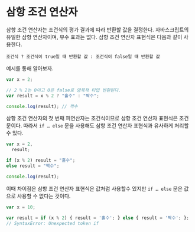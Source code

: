 # 삼항 조건 연산자

삼항 조건 연산자는 조건식의 평가 결과에 따라 반환할 값을 결정한다. 자바스크립트의 유일한 삼항 연산자이며, 부수 효과는 없다. 삼항 조건 연산자 표현식은 다음과 같이 사용한다.

`조건식 ? 조건식이 true일 때 반환할 값 : 조건식이 false일 때 반환할 값`

예시를 통해 알아보자.

```jsx
var x = 2;

// 2 % 2는 0이고 0은 false로 암묵적 타입 변환된다.
var result = x % 2 ? "홀수" : "짝수";

console.log(result); // 짝수
```

삼항 조건 연산자의 첫 번쨰 피연산자는 조건식이므로 삼항 조건 연산자 표현식은 조건문이다. 따라서 `if … else` 문을 사용해도 삼항 조건 연산자 표현식과 유사하게 처리할 수 있다.

```jsx
var x = 2,
  result;

if (x % 2) result = "홀수";
else result = "짝수";

console.log(result);
```

이때 차이점은 삼항 조건 연산자 표현식은 값처럼 사용할수 있지만 `if … else` 문은 값으로 사용할 수 없다는 것이다.

```jsx
var x = 10;

var result = if (x % 2) { result = '홀수'; } else { result = '짝수'; };
// SyntaxError: Unexpected token if
```
